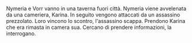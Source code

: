 Nymeria e Vorr vanno in una taverna fuori città. Nymeria viene avvelenata da una cameriera, Karina. In seguito vengono attaccati da un assassino prezzolato. Loro vincono lo scontro, l'assassino scappa. Prendono Karina che era rimasta in camera sua. Cercano di prendere informazioni, la interrogano.